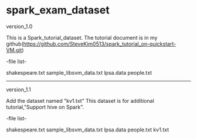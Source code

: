# spark_exam_dataset


version_1.0

This is a Spark_tutorial_dataset.
The tutorial document is in my github(https://github.com/SteveKim0513/spark_tutorial_on-quickstart-VM.git)



-file list-

shakespeare.txt
sample_libsvm_data.txt
lpsa.data
people.txt



----------------------------------------------------------



version_1.1

Add the dataset named "kv1.txt"
This dataset is for additional tutorial,"Support hive on Spark".



-file list-

shakespeare.txt
sample_libsvm_data.txt
lpsa.data
people.txt
kv1.txt